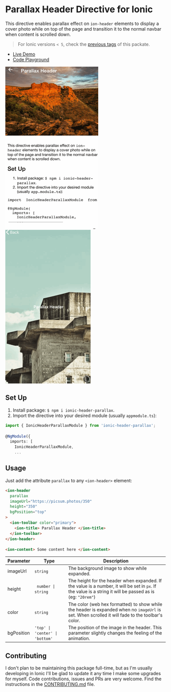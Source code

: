 # Parallax Header Directive for Ionic

This directive enables parallax effect on `ion-header` elements to display a cover photo while on top of the page and transition it to the normal navbar when content is scrolled down.

> For Ionic versions `< 5`, check the [previous tags](https://www.npmjs.com/package/ionic-header-parallax?activeTab=versions) of this packate.

- [Live Demo](https://raschidjfr.github.io/ionic-header-parallax)
- [Code Playground](https://stackblitz.com/github/raschidjfr/ionic-header-parallax?file=src%2Fapp%2Fhome%2Fhome.page.html)

![](https://raw.githubusercontent.com/raschidJFR/ionic-header-parallax/master/animation.gif)
![](https://raw.githubusercontent.com/raschidJFR/ionic-header-parallax/master/animation_full_height.gif)

## Set Up

1. Install package: `$ npm i ionic-header-parallax`.
2. Import the directive into your desired module (usually `appmodule.ts`):

```ts
import { IonicHeaderParallaxModule } from 'ionic-header-parallax';

@NgModule({
  imports: [
    IonicHeaderParallaxModule,
    ...
```

## Usage

Just add the attribute `parallax` to any `<ion-header>` element:

```html
<ion-header
  parallax
  imageUrl="https://picsum.photos/350"
  height="350"
  bgPosition="top"
>
  <ion-toolbar color="primary">
    <ion-title> Parallax Header </ion-title>
  </ion-toolbar>
</ion-header>

<ion-content> Some content here </ion-content>
```

| Parameter  | Type                            | Description                                                                                                                                                 |
| ---------- | ------------------------------- | ----------------------------------------------------------------------------------------------------------------------------------------------------------- |
| imageUrl   | `string`                        | The background image to show while expanded.                                                                                                                |
| height     | ` number \| string`             | The height for the header when expanded. If the value is a number, it will be set in `px`. If the value is a string it will be passed as is (eg: `"20rem"`) |
| color      | `string`                        | The color (web hex formatted) to show while the header is expanded when no `imageUrl` is set. When scrolled it will fade to the toolbar's color.            |
| bgPosition | `'top' \| 'center' \| 'bottom'` | The position of the image in the header. This parameter slightly changes the feeling of the animation.                                                      |

## Contributing

I don't plan to be maintaining this package full-time, but as I'm usually developing in Ionic I'll be glad to update it any time I make some upgrades for myself.
Code contributions, issues and PRs are very welcome. Find the instructions in the [CONTRIBUTING.md](CONTRIBUTING.md) file.
